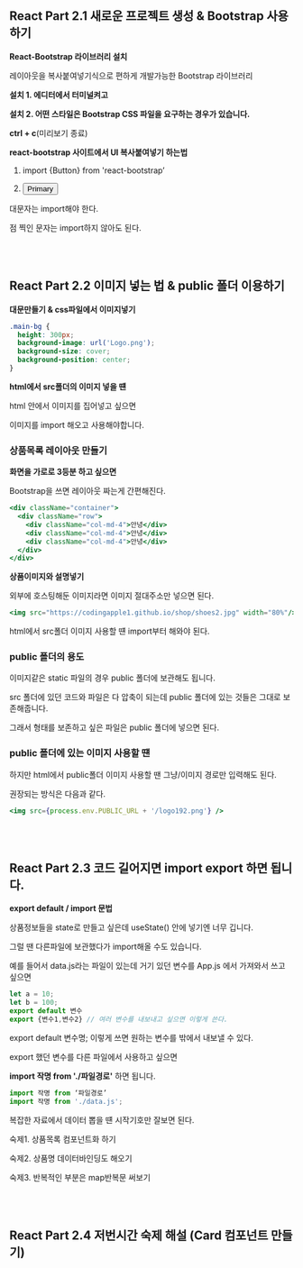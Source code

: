 ## React Part 2.1 **새로운 프로젝트 생성 & Bootstrap 사용하기**

**React-Bootstrap 라이브러리 설치**

레이아웃을 복사붙여넣기식으로 편하게 개발가능한 Bootstrap 라이브러리

**설치 1. 에디터에서 터미널켜고**

**설치 2. 어떤 스타일은 Bootstrap CSS 파일을 요구하는 경우가 있습니다.**

**ctrl + c**(미리보기 종료)

**react-bootstrap 사이트에서 UI 복사붙여넣기 하는법** 

1.  import {Button} from 'react-bootstrap’

2.  <Button variant="primary">Primary</Button>

대문자는 import해야 한다.

점 찍인 문자는 import하지 않아도 된다.

<br/><br/>
## React Part 2.2 **이미지 넣는 법 & public 폴더 이용하기**

**대문만들기 & css파일에서 이미지넣기**

```css
.main-bg {
  height: 300px;
  background-image: url('Logo.png');
  background-size: cover;
  background-position: center;
}
```

**html에서 src폴더의 이미지 넣을 떈**

html 안에서 이미지를 집어넣고 싶으면

이미지를 import 해오고 사용해야합니다.

### **상품목록 레이아웃 만들기**

**화면을 가로로 3등분 하고 싶으면** 

Bootstrap을 쓰면 레이아웃 짜는게 간편해진다.

```jsx
<div className="container">
  <div className="row">
    <div className="col-md-4">안녕</div>
    <div className="col-md-4">안녕</div>
    <div className="col-md-4">안녕</div>
  </div>
</div>
```

**상품이미지와 설명넣기**

외부에 호스팅해둔 이미지라면 이미지 절대주소만 넣으면 된다.

```jsx
<img src="https://codingapple1.github.io/shop/shoes2.jpg" width="80%"/>
```

html에서 src폴더 이미지 사용할 떈 import부터 해와야 된다.

### **public 폴더의 용도**

이미지같은 static 파일의 경우 public 폴더에 보관해도 됩니다.

src 폴더에 있던 코드와 파일은 다 압축이 되는데 public 폴더에 있는 것들은 그대로 보존해줍니다.

그래서 형태를 보존하고 싶은 파일은 public 폴더에 넣으면 된다.

### public 폴더에 있는 이미지 사용할 떈

하지만 html에서 public폴더 이미지 사용할 땐 그냥/이미지 경로만 입력해도 된다.

권장되는 방식은 다음과 같다.

```jsx
<img src={process.env.PUBLIC_URL + '/logo192.png'} />
```
<br/><br/>
## React Part 2.3 **코드 길어지면 import export 하면 됩니다.**

**export default / import 문법**

상품정보들을 state로 만들고 싶은데 useState() 안에 넣기엔 너무 깁니다.

그럴 땐 다른파일에 보관했다가 import해올 수도 있습니다.

예를 들어서 data.js라는 파일이 있는데 거기 있던 변수를 App.js 에서 가져와서 쓰고 싶으면

```jsx
let a = 10;
let b = 100;
export default 변수
export {변수1,변수2} // 여러 변수를 내보내고 싶으면 이렇게 쓴다.
```

export default 변수명; 이렇게 쓰면 원하는 변수를 밖에서 내보낼 수 있다.

export 했던 변수를 다른 파일에서 사용하고 싶으면

**import 작명 from './파일경로'** 하면 됩니다.

```jsx
import 작명 from ‘파일경로’
import 작명 from './data.js';
```

복잡한 자료에서 데이터 뽑을 떈 시작기호만 잘보면 된다.

숙제1. 상품목록 컴포넌트화 하기

숙제2. 상품명 데이터바인딩도 해오기

숙제3. 반복적인 부분은 map반복문 써보기

<br/><br/>
## React Part 2.4 **저번시간 숙제 해설 (Card 컴포넌트 만들기)**
